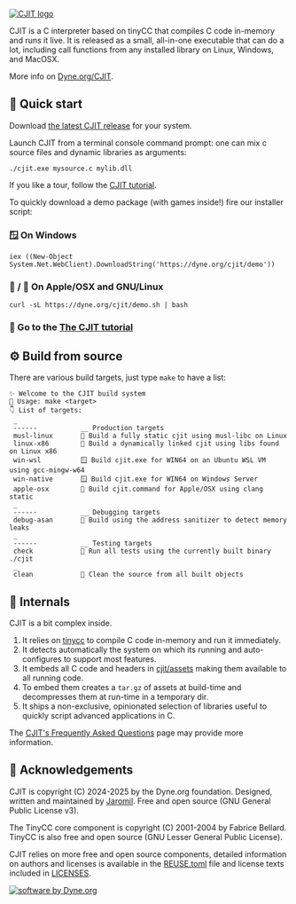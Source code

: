 [![CJIT logo](https://repository-images.githubusercontent.com/864503934/7d36d2ce-bbd6-4adf-863b-3e37b35216e1)](https://dyne.org/cjit)

CJIT is a C interpreter based on tinyCC that compiles C code in-memory and runs it live. It is released as a small, all-in-one executable that can do a lot, including call functions from any installed library on Linux, Windows, and MacOSX.

More info on [Dyne.org/CJIT](https://dyne.org/cjit).

## 🚀 Quick start

Download [the latest CJIT release](https://github.com/dyne/cjit/releases/) for your system.

Launch CJIT from a terminal console command prompt: one can mix c source files and dynamic libraries as arguments:

```
./cjit.exe mysource.c mylib.dll
```

If you like a tour, follow the [CJIT tutorial](https://dyne.org/docs/cjit).

To quickly download a demo package (with games inside!) fire our installer script:

### 🪟 On Windows

    iex ((New-Object System.Net.WebClient).DownloadString('https://dyne.org/cjit/demo'))

### 🍎 / 🐧 On Apple/OSX and GNU/Linux

    curl -sL https://dyne.org/cjit/demo.sh | bash

### 📖 Go to the [The CJIT tutorial](https://dyne.org/docs/cjit)


## ⚙️ Build from source

There are various build targets, just type `make` to have a list:
```
✨ Welcome to the CJIT build system
🛟 Usage: make <target>
👇 List of targets:
 _
 ------           __ Production targets
 musl-linux       🗿 Build a fully static cjit using musl-libc on Linux
 linux-x86        🐧 Build a dynamically linked cjit using libs found on Linux x86
 win-wsl          🪟 Build cjit.exe for WIN64 on an Ubuntu WSL VM using gcc-mingw-w64
 win-native       🪟 Build cjit.exe for WIN64 on Windows Server
 apple-osx        🍎 Build cjit.command for Apple/OSX using clang static
 _
 ------           __ Debugging targets
 debug-asan       🔬 Build using the address sanitizer to detect memory leaks
 _
 ------           __ Testing targets
 check            🧪 Run all tests using the currently built binary ./cjit
 _
 clean            🧹 Clean the source from all built objects
```

## 🔬 Internals

CJIT is a bit complex inside.

1. It relies on [tinycc](https://bellard.org/tcc/) to compile C code in-memory and run it immediately.
2. It detects automatically the system on which its running and auto-configures to support most features.
3. It embeds all C code and headers in [cjit/assets](https://github.com/dyne/cjit/tree/main/assets) making them available to all running code.
4. To embed them creates a `tar.gz` of assets at build-time and decompresses them at run-time in a temporary dir.
5. It ships a non-exclusive, opinionated selection of libraries useful to quickly script advanced applications in C.

The [CJIT's Frequently Asked Questions](https://dyne.org/docs/cjit/faq/) page may provide more information.

## 📑 Acknowledgements

CJIT is copyright (C) 2024-2025 by the Dyne.org foundation. 
Designed, written and maintained by [Jaromil](https://jaromil.dyne.org).
Free and open source (GNU General Public License v3).

The TinyCC core component is copyright (C) 2001-2004 by Fabrice
Bellard. TinyCC is also free and open source (GNU Lesser General
Public License).

CJIT relies on more free and open source components, detailed
information on authors and licenses is available in the
[REUSE.toml](https://github.com/dyne/cjit/blob/main/REUSE.toml) file
and license texts included in
[LICENSES](https://github.com/dyne/cjit/tree/main/LICENSES).

[![software by Dyne.org](https://files.dyne.org/software_by_dyne.png)](http://www.dyne.org)
